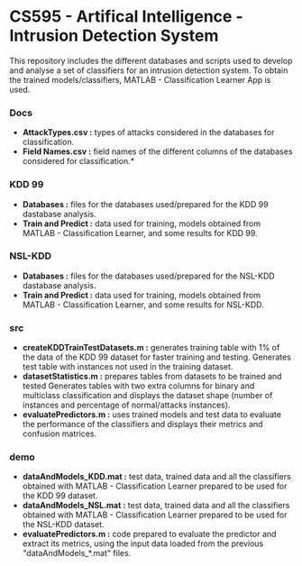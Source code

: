 # CS595 - Artifical Intelligence - Intrusion Detection System

This repository includes the different databases and scripts used to develop and analyse a set of classifiers for an intrusion detection system. To obtain the trained models/classifiers, MATLAB - Classification Learner App is used.

### Docs

 - **AttackTypes.csv :** types of attacks considered in the databases for classification.
 - **Field Names.csv :** field names of the different columns of the databases considered for classification.*
 
### KDD 99

 - **Databases :** files for the databases used/prepared for the KDD 99 dastabase analysis.
 - **Train and Predict :** data used for training, models obtained from MATLAB - Classification Learner, and some results for KDD 99.  
 
### NSL-KDD

 - **Databases :** files for the databases used/prepared for the NSL-KDD dastabase analysis.
 - **Train and Predict :** data used for training, models obtained from MATLAB - Classification Learner, and some results for NSL-KDD.  
 
### src
 - **createKDDTrainTestDatasets.m :** generates training table with 1% of the data of the KDD 99 dataset for faster training and testing. Generates test table with instances not used in the training dataset. 
  - **datasetStatistics.m :** prepares tables from datasets to be trained and tested Generates tables with two extra columns for binary and multiclass classification and displays the dataset shape (number of instances and percentage of normal/attacks instances). 
   - **evaluatePredictors.m :** uses trained models and test data to evaluate the performance of the classifiers and displays their metrics and confusion matrices. 

### demo
 - **dataAndModels_KDD.mat :** test data, trained data and all the classifiers obtained with MATLAB - Classification Learner prepared to be used for the KDD 99 dataset.
 - **dataAndModels_NSL.mat :** test data, trained data and all the classifiers obtained with MATLAB - Classification Learner prepared to be used for the NSL-KDD dataset.
 - **evaluatePredictors.m :** code prepared to evaluate the predictor and extract its metrics, using the input data loaded from the previous "dataAndModels_*.mat" files.
